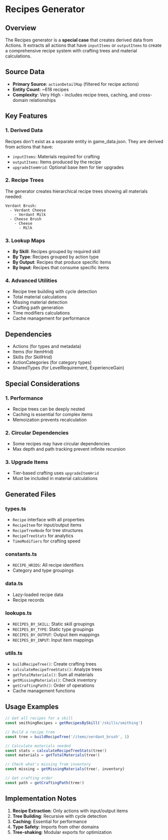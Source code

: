 # Recipes Generator

## Overview

The Recipes generator is a **special case** that creates derived data from Actions. It extracts all actions that have `inputItems` or `outputItems` to create a comprehensive recipe system with crafting trees and material calculations.

## Source Data

- **Primary Source**: `actionDetailMap` (filtered for recipe actions)
- **Entity Count**: ~618 recipes
- **Complexity**: Very High - includes recipe trees, caching, and cross-domain relationships

## Key Features

### 1. Derived Data

Recipes don't exist as a separate entity in game_data.json. They are derived from actions that have:

- `inputItems`: Materials required for crafting
- `outputItems`: Items produced by the recipe
- `upgradeItemHrid`: Optional base item for tier upgrades

### 2. Recipe Trees

The generator creates hierarchical recipe trees showing all materials needed:

```
Verdant Brush:
  - Verdant Cheese
    - Verdant Milk
  - Cheese Brush
    - Cheese
      - Milk
```

### 3. Lookup Maps

- **By Skill**: Recipes grouped by required skill
- **By Type**: Recipes grouped by action type
- **By Output**: Recipes that produce specific items
- **By Input**: Recipes that consume specific items

### 4. Advanced Utilities

- Recipe tree building with cycle detection
- Total material calculations
- Missing material detection
- Crafting path generation
- Time modifiers calculations
- Cache management for performance

## Dependencies

- Actions (for types and metadata)
- Items (for ItemHrid)
- Skills (for SkillHrid)
- ActionCategories (for category types)
- SharedTypes (for LevelRequirement, ExperienceGain)

## Special Considerations

### 1. Performance

- Recipe trees can be deeply nested
- Caching is essential for complex items
- Memoization prevents recalculation

### 2. Circular Dependencies

- Some recipes may have circular dependencies
- Max depth and path tracking prevent infinite recursion

### 3. Upgrade Items

- Tier-based crafting uses `upgradeItemHrid`
- Must be included in material calculations

## Generated Files

### types.ts

- `Recipe` interface with all properties
- `RecipeItem` for input/output items
- `RecipeTreeNode` for tree structures
- `RecipeTreeStats` for analytics
- `TimeModifiers` for crafting speed

### constants.ts

- `RECIPE_HRIDS`: All recipe identifiers
- Category and type groupings

### data.ts

- Lazy-loaded recipe data
- Recipe records

### lookups.ts

- `RECIPES_BY_SKILL`: Static skill groupings
- `RECIPES_BY_TYPE`: Static type groupings
- `RECIPES_BY_OUTPUT`: Output item mappings
- `RECIPES_BY_INPUT`: Input item mappings

### utils.ts

- `buildRecipeTree()`: Create crafting trees
- `calculateRecipeTreeStats()`: Analyze trees
- `getTotalMaterials()`: Sum all materials
- `getMissingMaterials()`: Check inventory
- `getCraftingPath()`: Order of operations
- Cache management functions

## Usage Examples

```typescript
// Get all recipes for a skill
const smithingRecipes = getRecipesBySkill('/skills/smithing')

// Build a recipe tree
const tree = buildRecipeTree('/items/verdant_brush', 1)

// Calculate materials needed
const stats = calculateRecipeTreeStats(tree!)
const materials = getTotalMaterials(tree!)

// Check what's missing from inventory
const missing = getMissingMaterials(tree!, inventory)

// Get crafting order
const path = getCraftingPath(tree!)
```

## Implementation Notes

1. **Recipe Extraction**: Only actions with input/output items
2. **Tree Building**: Recursive with cycle detection
3. **Caching**: Essential for performance
4. **Type Safety**: Imports from other domains
5. **Tree-shaking**: Modular exports for optimization

